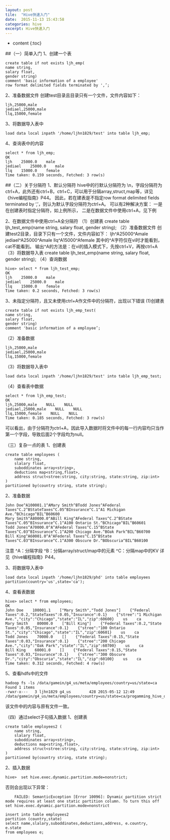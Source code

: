 ```yaml
---
layout: post
tile:  "Hive快速入门"
date:  2015-11-13 15:43:58
categories: hive 
excerpt: Hive快速入门
---
```


* content
{:toc}



##（一）简单入门
1、创建一个表
	
	create table if not exists ljh_emp(
	name string,
	salary float,
	gender string)
	comment 'basic information of a employee'
	row format delimited fields terminated by ',’;

2、准备数据文件
创建test目录且目录只有一个文件，文件内容如下：
	
	ljh,25000,male
	jediael,25000,male
	llq,15000,female

3、将数据导入表中

	load data local inpath '/home/ljhn1829/test' into table ljh_emp;

4、查询表中的内容
	
	select * from ljh_emp;
	OK
	ljh    25000.0    male
	jediael    25000.0    male
	llq    15000.0    female
	Time taken: 0.159 seconds, Fetched: 3 row(s)

##（二）关于分隔符
1、默认分隔符
hive中的行默认分隔符为 \n，字段分隔符为 ctrl+A，此外还有ctrl+B，ctrl+C，可以用于分隔array,struct,map等，详见《hive编程指南》P44。
因此，若在建表是不指定row format delimited fields terminated by ‘,’，则认为默认字段分隔符为ctrl+A。
可以有2种解决方案：
一是在创建表时指定分隔符，如上例所示，
二是在数据文件中使用ctrl+A，见下例

2、在数据文件中使用ctrl+A全分隔符
（1）创建表
create table ljh_test_emp(name string, salary float, gender string);
（2）准备数据文件
创建test2目录，目录下只有一个文件，文件内容如下：
ljh^A25000^Amale
jediael^A25000^Amale
llq^A15000^Afemale
其中的^A字符仅在vi时才能看到，cat不能看到。
输出^A的方法是：在vi的插入模式下，先按ctrl+V，再按ctrl+A
（3）将数据导入表
create table ljh_test_emp(name string, salary float, gender string);
（4）查询数据
	
	hive> select * from ljh_test_emp;
	OK
	ljh    25000.0    male
	jediael    25000.0    male
	llq    15000.0    female
	Time taken: 0.2 seconds, Fetched: 3 row(s)

3、未指定分隔符，且又未使用ctrl+A作文件中的分隔符，出现以下错误
(1)创建表
	
	create table if not exists ljh_emp_test(
	name string,
	salary float,
	gender string)
	comment 'basic information of a employee’;
（2）准备数据
	
	ljh,25000,male
	jediael,25000,male
	llq,15000,female
（3）将数据导入表中

	load data local inpath '/home/ljhn1829/test' into table ljh_emp_test;
（4）查看表中数据
	
	select * from ljh_emp_test;
	OK
	ljh,25000,male    NULL    NULL
	jediael,25000,male    NULL    NULL
	llq,15000,female    NULL    NULL
	Time taken: 0.185 seconds, Fetched: 3 row(s)
可以看出，由于分隔符为ctrl+A，因此导入数据时将文件中的每一行内容均只当作第一个字段，导致后面2个字段均为null。

（三）复杂一点的表
1、创建表
	
	create table employees (
	    name string,
	    slalary float,
	    suboddinates array<string>,
	    deductions map<string,float>,
	    address struct<stree:string, city:string, state:string, zip:int>
	)
	partitioned by(country string, state string);

2、准备数据
	
	John Doe^A100001.1^AMary Smith^BTodd Jones^AFederal Taxes^C.2^BStateTaxes^C.05^BInsurance^C.1^A1 Michigan Ave.^BChicago^BIL^B60600
	Mary Smith^A80000.0^ABill King^AFederal Taxes^C.2^BState Taxes^C.05^BInsurance^C.1^A100 Ontario St.^BChicago^BIL^B60601
	Todd Jones^A70000.0^A^AFederal Taxes^C.15^BState Taxes^C.03^BInsurance^C.1^A200 Chicago Ave.^BOak Park^BIL^B60700
	Bill King^A60001.0^A^AFederal Taxes^C.15^BState Taxes^C.03^BInsurance^C.1^A300 Obscure Dr.^BObscuria^BIL^B60100
注意  ^A：分隔字段 ^B：分隔array/struct/map中的元素 ^C：分隔map中的KV
详见《hive编程指南》P44。

3、将数据导入表中
	
	load data local inpath '/home/ljhn1829/phd' into table employees partition(country='us',state='ca');

4、查看表数据
	
	hive> select * from employees;
	OK
	John Doe    100001.1    ["Mary Smith","Todd Jones"]    {"Federal Taxes":0.2,"StateTaxes":0.05,"Insurance":0.1}    {"stree":"1 Michigan Ave.","city":"Chicago","state":"IL","zip":60600}    us    ca
	Mary Smith    80000.0    ["Bill King"]    {"Federal Taxes":0.2,"State Taxes":0.05,"Insurance":0.1}    {"stree":"100 Ontario St.","city":"Chicago","state":"IL","zip":60601}    us    ca
	Todd Jones    70000.0    []    {"Federal Taxes":0.15,"State Taxes":0.03,"Insurance":0.1}    {"stree":"200 Chicago Ave.","city":"Oak Park","state":"IL","zip":60700}    us    ca
	Bill King    60001.0    []    {"Federal Taxes":0.15,"State Taxes":0.03,"Insurance":0.1}    {"stree":"300 Obscure Dr.","city":"Obscuria","state":"IL","zip":60100}    us    ca
	Time taken: 0.312 seconds, Fetched: 4 row(s)

5、查看hdfs中的文件
	
	hadoop fs -ls /data/gamein/g4_us/meta/employees/country=us/state=ca
	Found 1 items
	-rwxr-x---   3 ljhn1829 g4_us        428 2015-05-12 12:49 /data/gamein/g4_us/meta/employees/country=us/state=ca/progamming_hive_data.txt
该文件中的内容与原有文件一致。


（四）通过select子句插入数据
1、创建表
	
	create table employees2 (
	    name string,
	    slalary float,
	    suboddinates array<string>,
	    deductions map<string,float>,
	    address struct<stree:string, city:string, state:string, zip:int>
	)
	partitioned by(country string, state string);

2、插入数据

	hive>  set hive.exec.dynamic.partition.mode=nonstrict;
否则会出现以下异常：
		
		FAILED: SemanticException [Error 10096]: Dynamic partition strict mode requires at least one static partition column. To turn this off set hive.exec.dynamic.partition.mode=nonstrict
	
	insert into table employees2
	partition (country,state)
	select name,slalary,suboddinates,deductions,address, e.country, e.state
	from employees e;
